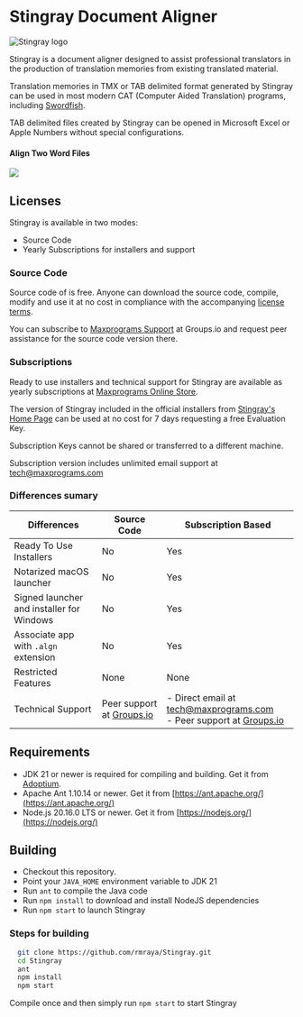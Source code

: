 # Stingray Document Aligner

![Stingray logo](icons/icon.png)

Stingray is a document aligner designed to assist professional translators in the production of translation memories from existing translated material.

Translation memories in TMX or TAB delimited format generated by Stingray can be used in most modern CAT (Computer Aided Translation) programs, including [Swordfish](https://www.maxprograms.com/products/swordfish.html).

TAB delimited files created by Stingray can be opened in Microsoft Excel or Apple Numbers without special configurations.

#### Align Two Word Files

<a href="https://www.maxprograms.com/tutorials/AlignFiles.mp4"><img src="https://www.maxprograms.com/tutorials/alignTwoFiles.png"></a>

## Licenses

Stingray is available in two modes:

- Source Code
- Yearly Subscriptions for installers and support

### Source Code

Source code of is free. Anyone can download the source code, compile, modify and use it at no cost in compliance with the accompanying [license terms](https://github.com/rmraya/Stingray/blob/master/LICENSE).

You can subscribe to [Maxprograms Support](https://groups.io/g/maxprograms/) at Groups.io and request peer assistance for the source code version there.

### Subscriptions

Ready to use installers and technical support for Stingray are available as yearly subscriptions at [Maxprograms Online Store](https://www.maxprograms.com/store/buy.html).

The version of Stingray included in the official installers from [Stingray's Home Page](https://www.maxprograms.com/products/stingray.html) can be used at no cost for 7 days requesting a free Evaluation Key.

Subscription Keys cannot be shared or transferred to a different machine.

Subscription version includes unlimited email support at <tech@maxprograms.com>

### Differences sumary

Differences | Source Code | Subscription Based
-|----------- | -------------
Ready To Use Installers| No | Yes
Notarized macOS launcher| No | Yes
Signed launcher and installer for Windows | No | Yes
Associate app with `.algn` extension | No | Yes
Restricted Features | None | None
Technical Support |  Peer support at  [Groups.io](https://groups.io/g/maxprograms/)| - Direct email at <tech@maxprograms.com>  <br> - Peer support at [Groups.io](https://groups.io/g/maxprograms/)

## Requirements

- JDK 21 or newer is required for compiling and building. Get it from [Adoptium](https://adoptium.net/).
- Apache Ant 1.10.14 or newer. Get it from [https://ant.apache.org/](https://ant.apache.org/)
- Node.js 20.16.0 LTS or newer. Get it from [https://nodejs.org/](https://nodejs.org/)

## Building

- Checkout this repository.
- Point your `JAVA_HOME` environment variable to JDK 21
- Run `ant` to compile the Java code
- Run `npm install` to download and install NodeJS dependencies
- Run `npm start` to launch Stingray

### Steps for building

``` bash
  git clone https://github.com/rmraya/Stingray.git
  cd Stingray
  ant
  npm install
  npm start
```

Compile once and then simply run `npm start` to start Stingray

